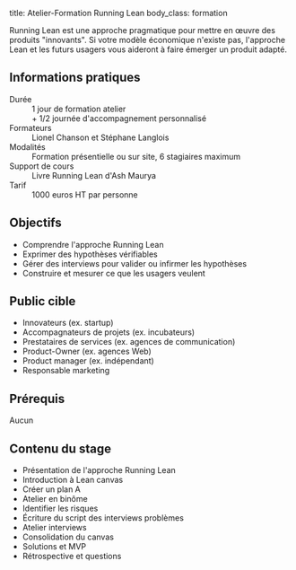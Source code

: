 title: Atelier-Formation Running Lean
body_class: formation


Running Lean est une approche pragmatique pour mettre en œuvre des produits "innovants". Si votre modèle économique n'existe pas, l'approche Lean et les futurs usagers vous aideront à faire émerger un produit adapté.

## Informations pratiques

<dl class="tbl">
  <dt>Durée</dt>
  <dd>1 jour de formation atelier</dd>
  <dd>+ 1/2 journée d'accompagnement personnalisé</dd>
  <dt>Formateurs</dt>
  <dd>Lionel Chanson et Stéphane Langlois</dd>
  <dt>Modalités</dt>
  <dd>Formation présentielle ou sur site, 6 stagiaires maximum</dd>
  <dt>Support de cours</dt>
  <dd>Livre Running Lean d'Ash Maurya</dd>
  <dt>Tarif</dt>
  <dd>1000 euros HT par personne</dd>
</dl>

## Objectifs

* Comprendre l'approche Running Lean
* Exprimer des hypothèses vérifiables
* Gérer des interviews pour valider ou infirmer les hypothèses
* Construire et mesurer ce que les usagers veulent

## Public cible

* Innovateurs (ex. startup)
* Accompagnateurs de projets (ex. incubateurs)
* Prestataires de services (ex. agences de communication)
* Product-Owner (ex. agences Web)
* Product manager (ex. indépendant)
* Responsable marketing

## Prérequis

Aucun

## Contenu du stage

* Présentation de l'approche Running Lean
* Introduction à Lean canvas
* Créer un plan A
* Atelier en binôme
* Identifier les risques
* Écriture du script des interviews problèmes
* Atelier interviews
* Consolidation du canvas
* Solutions et MVP
* Rétrospective et questions
